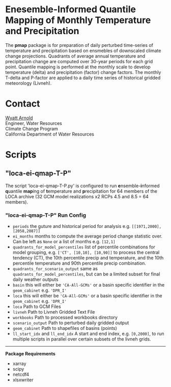 # Enesemble-Informed Quantile Mapping of Monthly Temperature and Precipitation

The **pmap** package is for preparation of daily perturbed time-series of temperature and precipitation based on ensmebles of downscaled climate change projections. Quadrants of average annual temperature and precipitation change are computed over 30-year periods for each grid point. Quantile mapping is performed at the monthly scale to develop temperature (delta) and precipitation (factor) change factors. The monthly T-delta and P-factor are applied to a daily time series of historical gridded meteorology (Livneh).

# Contact
[Wyatt Arnold](mailto:wyatt.arnold@water.ca.gov)<br>
Engineer, Water Resources<br>
Climate Change Program<br>
California Department of Water Resources

# Scripts
## "loca-ei-qmap-T-P"
The script 'loca-ei-qmap-T-P.py' is configured to run **e**nsemble-**i**nformed **q**uantile **map**ing of **t**emperature and **p**recipitation for 64 members of the LOCA archive (32 GCM model realizations x2 RCPs 4.5 and 8.5 = 64 members).

### "loca-ei-qmap-T-P" Run Config
- `periods`
 	the guture and historical period for analysis 
    e.g. `[[1971,2000],[2058,2087]]`
- `ei_months`
    months to compute the average period change statistic over. Can be left as `None` or a list of months e.g. `[12,1]`
- `quadrants_for_model_percentiles`
    list of percentile combinations for model grouping, e.g. `['CT', [10,10], [10,90]]` to process the central tendency (CT), the 10th percentile  precip and temperature, and the 10th percentile temperature and 90th percentile precip combination.
- `quadrants_for_scenario_output`
    same as `quadrants_for_model_percentiles`, but can be a limited subset for final daily weather outputs
- `basin`
    this will either be `'CA-All-GCMs'` or a basin specific identifier in the `geom_cabinet` e.g. `'DPR_I'`
- `loca`
    this will either be `'CA-All-GCMs'` or a basin specific identifier in the `geom_cabinet` e.g. `'DPR_I'`
- `loca`
    Path to GCM Files
- `livneh`
    Path to Livneh Gridded Text File
- `workbooks`
    Path to processed workbooks directory
- `scenario_output`
    Path to perturbed daily gridded output
- `geom_cabinet`
    Path to shapefiles of basins (points)
- `ll_start_idx` and `ll_end_idx`
    A start and end index, e.g. `[0,2000]`, to run multiple scripts in parallel over certain subsets of the livneh grids.

---
**Package Requirements**
- xarray
- scipy
- netcdf4
- xlsxwriter
